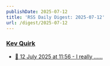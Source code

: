 ```yaml
---
publishDate: 2025-07-12
title: 'RSS Daily Digest: 2025-07-12'
url: /digest/2025-07-12
---
```


### [Kev Quirk](https://kevquirk.com/)

  * [
                  📝 12 July 2025 at 11:56 - I really …...              ](https://kevquirk.com/notes/20250712-1156)
  
